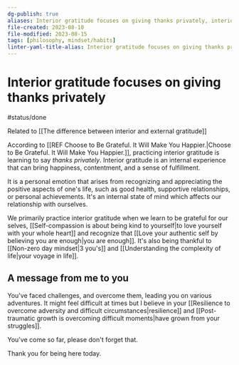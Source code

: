 ```yaml
---
dg-publish: true
aliases: Interior gratitude focuses on giving thanks privately, interior gratitude, expressing interior gratitude, giving thanks privately, practice of giving thanks privately
file-created: 2023-08-10
file-modified: 2023-08-15
tags: [philosophy, mindset/habits]
linter-yaml-title-alias: Interior gratitude focuses on giving thanks privately
---
```


# Interior gratitude focuses on giving thanks privately

#status/done

Related to [[The difference between interior and external gratitude]]

According to [[REF Choose to Be Grateful. It Will Make You Happier.|Choose to Be Grateful. It Will Make You Happier.]], practicing interior gratitude is learning to say *thanks privately*. Interior gratitude is an internal experience that can bring happiness, contentment, and a sense of fulfillment.

It is a personal emotion that arises from recognizing and appreciating the positive aspects of one's life, such as good health, supportive relationships, or personal achievements. It's an internal state of mind which affects our relationship with ourselves.

We primarily practice interior gratitude when we learn to be grateful for our selves, [[Self-compassion is about being kind to yourself|to love yourself with your whole heart]] and recognize that [[Love your authentic self by believing you are enough|you are enough]]. It's also being thankful to [[Non-zero day mindset|3 you's]] and [[Understanding the complexity of life|your voyage in life]].

## A message from me to you

You've faced challenges, and overcome them, leading you on various adventures. It might feel difficult at times but I believe in your [[Resilience to overcome adversity and difficult circumstances|resilience]] and [[Post-traumatic growth is overcoming difficult moments|have grown from your struggles]].

You've come so far, please don't forget that.

Thank you for being here today.
